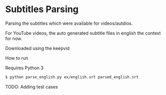 # Subtitles Parsing

Parsing the subtitles which were available for videos/autdios.

For YouTube videos, the auto generated subtitle files in english the context for now.

Downloaded using the keepvid

How to run

Requires Python 3

```sh
$ python parse_english.py ex/english.srt parsed_english.srt
```

TODO: Adding test cases